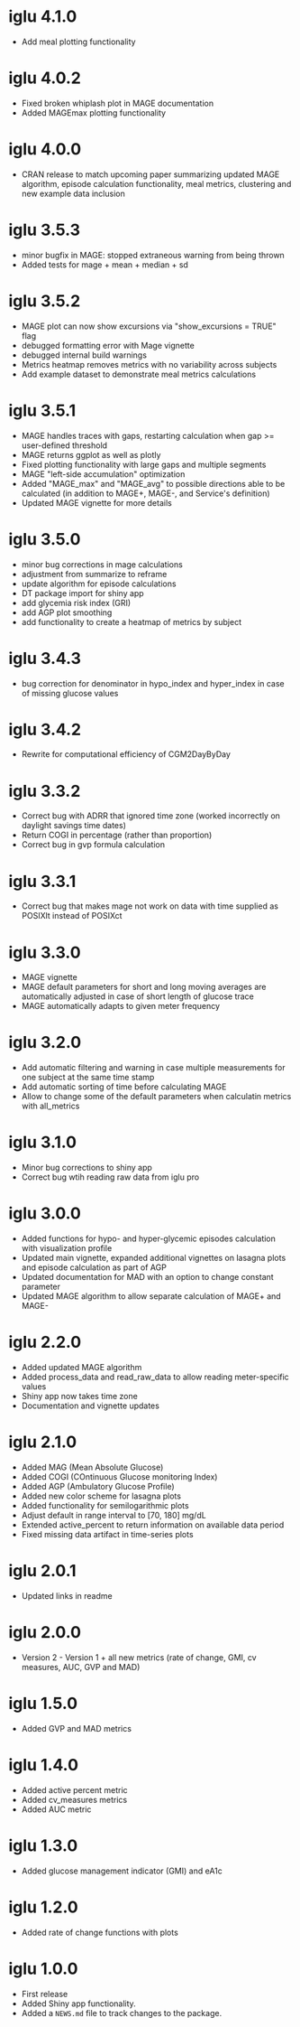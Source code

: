 # iglu 4.1.0
* Add meal plotting functionality

# iglu 4.0.2
* Fixed broken whiplash plot in MAGE documentation
* Added MAGEmax plotting functionality

# iglu 4.0.0
* CRAN release to match upcoming paper summarizing updated MAGE algorithm, episode calculation functionality, meal metrics, clustering and new example data inclusion


# iglu 3.5.3
* minor bugfix in MAGE: stopped extraneous warning from being thrown
* Added tests for mage + mean + median + sd

# iglu 3.5.2
* MAGE plot can now show excursions via "show_excursions = TRUE" flag
* debugged formatting error with Mage vignette
* debugged internal build warnings
* Metrics heatmap removes metrics with no variability across subjects
* Add example dataset to demonstrate meal metrics calculations

# iglu 3.5.1
* MAGE handles traces with gaps, restarting calculation when gap >= user-defined threshold
* MAGE returns ggplot as well as plotly
* Fixed plotting functionality with large gaps and multiple segments
* MAGE "left-side accumulation" optimization
* Added "MAGE_max" and "MAGE_avg" to possible directions able to be calculated (in addition to MAGE+, MAGE-, and Service's definition)
* Updated MAGE vignette for more details

# iglu 3.5.0
* minor bug corrections in mage calculations
* adjustment from summarize to reframe
* update algorithm for episode calculations
* DT package import for shiny app
* add glycemia risk index (GRI)
* add AGP plot smoothing
* add functionality to create a heatmap of metrics by subject

# iglu 3.4.3
* bug correction for denominator in hypo_index and hyper_index in case of missing glucose values

# iglu 3.4.2
* Rewrite for computational efficiency of CGM2DayByDay

# iglu 3.3.2
* Correct bug with ADRR that ignored time zone (worked incorrectly on daylight savings time dates)
* Return COGI in percentage (rather than proportion)
* Correct bug in gvp formula calculation

# iglu 3.3.1
* Correct bug that makes mage not work on data with time supplied as POSIXlt instead of POSIXct

# iglu 3.3.0
* MAGE vignette
* MAGE default parameters for short and long moving averages are automatically adjusted in case of short length of glucose trace
* MAGE automatically adapts to given meter frequency

# iglu 3.2.0
* Add automatic filtering and warning in case multiple measurements for one subject at the same time stamp
* Add automatic sorting of time before calculating MAGE
* Allow to change some of the default parameters when calculatin metrics with all_metrics


# iglu 3.1.0
* Minor bug corrections to shiny app
* Correct bug wtih reading raw data from iglu pro

# iglu 3.0.0
* Added functions for hypo- and hyper-glycemic episodes calculation with visualization profile
* Updated main vignette, expanded additional vignettes on lasagna plots and episode calculation as part of AGP
* Updated documentation for MAD with an option to change constant parameter
* Updated MAGE algorithm to allow separate calculation of MAGE+ and MAGE-

# iglu 2.2.0
* Added updated MAGE algorithm
* Added process_data and read_raw_data to allow reading meter-specific values
* Shiny app now takes time zone
* Documentation and vignette updates


# iglu 2.1.0
* Added MAG (Mean Absolute Glucose)
* Added COGI (COntinuous Glucose monitoring Index)
* Added AGP (Ambulatory Glucose Profile)
* Added new color scheme for lasagna plots
* Added functionality for semilogarithmic plots
* Adjust default in range interval to [70, 180] mg/dL
* Extended active_percent to return information on available data period
* Fixed missing data artifact in time-series plots

# iglu 2.0.1
* Updated links in readme

# iglu 2.0.0
* Version 2 - Version 1 + all new metrics (rate of change, GMI, cv measures, AUC, GVP and MAD)

# iglu 1.5.0
* Added GVP and MAD metrics

# iglu 1.4.0

* Added active percent metric
* Added cv_measures metrics
* Added AUC metric

# iglu 1.3.0

* Added glucose management indicator (GMI) and eA1c

# iglu 1.2.0

* Added rate of change functions with plots

# iglu 1.0.0

* First release
* Added Shiny app functionality.
* Added a `NEWS.md` file to track changes to the package.
